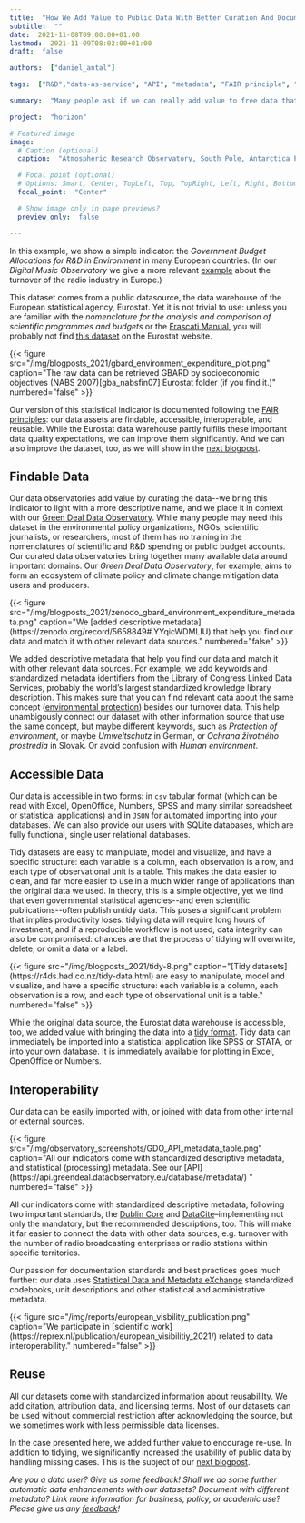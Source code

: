 ```yaml
---
title:  "How We Add Value to Public Data With Better Curation And Documentation?"
subtitle:  ""
date:  2021-11-08T09:00:00+01:00
lastmod:  2021-11-09T08:02:00+01:00
draft:  false

authors:  ["daniel_antal"]

tags:  ["R&D","data-as-service", "API", "metadata", "FAIR principle", "data interoperability", "better documentation", "data curation"]

summary:  "Many people ask if we can really add value to free data that can be downloaded from the Internet by anybody. We do not only work with easy-to-download data, but we know that free, public data usually requires a lot of work to become really valuable. To start with, it is not always easy to find."

project:  "horizon"

# Featured image
image:
  # Caption (optional)
  caption:  "Atmospheric Research Observatory, South Pole, Antarctica Photo: [NOAA](https://unsplash.com/photos/WWVD4wXRX38)"

  # Focal point (optional)
  # Options: Smart, Center, TopLeft, Top, TopRight, Left, Right, BottomLeft, Bottom, BottomRight
  focal_point:  "Center"

  # Show image only in page previews?
  preview_only:  false

---
```


In this example, we show a simple indicator: the *Government Budget Allocations for R&D in Environment* in many European countries. (In our *Digital Music Observatory* we give a more relevant [example](https://music.dataobservatory.eu/post/2021-11-08-indicator_findable/) about the turnover of the radio industry in Europe.)

This dataset comes from a public datasource, the data warehouse of the
European statistical agency, Eurostat. Yet it is not trivial to use:
unless you are familiar with the *nomenclature for the analysis and comparison of scientific programmes and budgets* or the [Frascati Manual](https://www.oecd.org/sti/frascati-manual-2015-9789264239012-en.htm), you will probably not find [this dataset](http://appsso.eurostat.ec.europa.eu/nui/show.do?dataset=gba_nabsfin07&lang=en) on the Eurostat website. 

<td style="text-align: center;">{{< figure src="/img/blogposts_2021/gbard_environment_expenditure_plot.png" caption="The raw data can be retrieved GBARD by socioeconomic objectives (NABS 2007)[gba_nabsfin07] Eurostat folder (if you find it.)" numbered="false" >}}</td>

Our version of this statistical indicator is documented following the [FAIR principles](https://www.go-fair.org/fair-principles/): our data assets
are findable, accessible, interoperable, and reusable. While the
Eurostat data warehouse partly fulfills these important data quality
expectations, we can improve them significantly. And we can also
improve the dataset, too, as we will show in the [next blogpost](/post/2021-11-06-indicator_value_added/).

## Findable Data

Our data observatories add value by curating the data--we bring this
indicator to light with a more descriptive name, and we place it in
context with our [Green Deal Data Observatory](https://greendeal.dataobservatory.eu/).
While many people may need this dataset in the environmental policy organizations, NGOs, scientific journalists, or researchers, most of them has no training in the nomenclatures of scientific and R&D spending or public budget accounts. Our curated data observatories bring together many
available data around important domains. Our *Green Deal Data Observatory*, for example, aims to form an ecosystem of climate policy and climate change mitigation data users and producers.

<td style="text-align: center;">{{< figure src="/img/blogposts_2021/zenodo_gbard_environment_expenditure_metadata.png" caption="We [added descriptive metadata](https://zenodo.org/record/5658849#.YYqicWDMLIU) that help you find our data and match it with other relevant data sources." numbered="false" >}}</td>

We added descriptive metadata that help you find our data and match it
with other relevant data sources. For example, we add keywords and
standardized metadata identifiers from the Library of Congress Linked
Data Services, probably the world’s largest standardized knowledge
library description. This makes sure that you can find relevant data
about the same concept ([environmental protection](https://id.loc.gov/authorities/subjects/sh85044203.html))
besides our turnover data. This help unambigously connect our dataset
with other information source that use the same concept, but maybe
different keywords, such as *Protection of environment*, or maybe *Umweltschutz* in German, or *Ochrana životného prostredia* in Slovak. Or avoid confusion with *Human environment*.

## Accessible Data

Our data is accessible in two forms: in `csv` tabular format (which can be
read with Excel, OpenOffice, Numbers, SPSS and many similar spreadsheet
or statistical applications) and in `JSON` for automated importing into
your databases. We can also provide our users with SQLite databases,
which are fully functional, single user relational databases.

Tidy datasets are easy to manipulate, model and visualize, and have a
specific structure: each variable is a column, each observation is a
row, and each type of observational unit is a table. This makes the data
easier to clean, and far more easier to use in a much wider range of
applications than the original data we used. In theory, this is a simple objective, 
yet we find that even governmental statistical agencies--and even scientific
publications--often publish untidy data. This poses a significant problem that implies
productivity loses: tidying data will require long hours of investment, and if 
a reproducible workflow is not used, data integrity can also be compromised: 
chances are that the process of tidying will overwrite, delete, or omit a data or a label.

<td style="text-align: center;">{{< figure src="/img/blogposts_2021/tidy-8.png" caption="[Tidy datasets](https://r4ds.had.co.nz/tidy-data.html) are easy to manipulate, model and visualize, and have a specific structure: each variable is a column, each observation is a row, and each type of observational unit is a table." numbered="false" >}}</td>

While the original data source, the Eurostat data warehouse is
accessible, too, we added value with bringing the data into a [tidy
format](https://www.jstatsoft.org/article/view/v059i10). Tidy data can
immediately be imported into a statistical application like SPSS or
STATA, or into your own database. It is immediately available for
plotting in Excel, OpenOffice or Numbers.

## Interoperability

Our data can be easily imported with, or joined with data from other internal or external sources.

<td style="text-align: center;">{{< figure src="/img/observatory_screenshots/GDO_API_metadata_table.png" caption="All our indicators come with standardized descriptive metadata, and statistical (processing) metadata. See our [API](https://api.greendeal.dataobservatory.eu/database/metadata/) " numbered="false" >}}</td>

All our indicators come with standardized descriptive metadata,
following two important standards, the [Dublin Core](https://dublincore.org/) and
[DataCite](https://datacite.org/)–implementing not only the mandatory,
but the recommended descriptions, too. This will make it far easier to
connect the data with other data sources, e.g. turnover with the number of radio broadcasting enterprises or radio stations within specific territories.

Our passion for documentation standards and best practices goes much further: our data uses [Statistical Data and Metadata eXchange](https://sdmx.org/?page_id=3215/) standardized codebooks, unit descriptions and other statistical and administrative metadata.


<td style="text-align: center;">{{< figure src="/img/reports/european_visbility_publication.png" caption="We participate in [scientific work](https://reprex.nl/publication/european_visibilitiy_2021/) related to data interoperability." numbered="false" >}}</td>

## Reuse

All our datasets come with standardized information about reusabililty.
We add citation, attribution data, and licensing terms. Most of our
datasets can be used without commercial restriction after acknowledging
the source, but we sometimes work with less permissible data licenses.

In the case presented here, we added further value to encourage re-use. In addition to tidying, we
significantly increased the usability of public data by handling
missing cases. This is the subject of our [next blogpost](/post/2021-11-06-indicator_value_added/).

*Are you a data user? Give us some feedback! Shall we do some further
automatic data enhancements with our datasets? Document with different
metadata? Link more information for business, policy, or academic use? Please 
give us any [feedback](https://reprex.nl/#contact)!*
